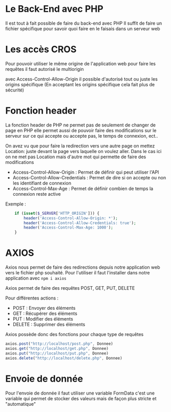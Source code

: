 # Le Back-End avec PHP 

Il est tout à fait possible de faire du back-end avec PHP
Il suffit de faire un fichier spécifique pour savoir quoi faire en le faisais dans un serveur web

# Les accès CROS

Pour pouvoir utiliser le même origine de l'application web pour faire les requêtes il faut autorisé le multiorigin

avec Access-Control-Allow-Origin il possible d'autorisé tout ou juste les origins spécifique (En acceptant les origins spécifique cela fait plus de sécurité)

# Fonction header

La fonction header de PHP ne permet pas de seulement de changer de page en PHP elle permet aussi de pouvoir faire des modifications sur le serveur sur ce qui accepte ou accepte pas, le temps de connexion, ect..

On avez vu que pour faire la redirection vers une autre page on mettez Location: juste devant la page vers laquelle on voulez aller.
Dans le cas ici on ne met pas Location mais d'autre mot qui permette de faire des modifications

- Access-Control-Allow-Origin : Permet de définir qui peut utiliser l'API
- Access-Control-Allow-Credentials : Permet de dire si on accepte ou non les identifiant de connexion
- Access-Control-Max-Age : Permet de définir combien de temps la connexion reste active

Exemple : 
```php
    if (isset($_SERVER['HTTP_ORIGIN'])) {
        header('Access-Control-Allow-Origin: *');
        header('Access-Control-Allow-Credentials: true');
        header('Access-Control-Max-Age: 1000');
    }
```

# AXIOS

Axios nous permet de faire des redirections depuis notre application web vers le fichier php souhaité. Pour l'utiliser il faut l'installer dans notre application avec `npm i axios`

Axios permet de faire des requêtes POST, GET, PUT, DELETE

Pour différentes actions : 

- POST : Envoyer des éléments
- GET : Récupérer des éléments
- PUT : Modifier des éléments
- DELETE : Supprimer des éléments

Axios possède donc des fonctions pour chaque type de requêtes

```js
axios.post("http://localhost/post.php", Donnee)
axios.get("http://localhost/get.php", Donnee)
axios.put("http://localhost/put.php", Donnee)
axios.delete("http://localhost/delete.php", Donnee)
```

# Envoie de donnée 

Pour l'envoie de donnée il faut utiliser une variable FormData c'est une variable qui permet de stocker des valeurs mais de façon plus stricte et "automatique"